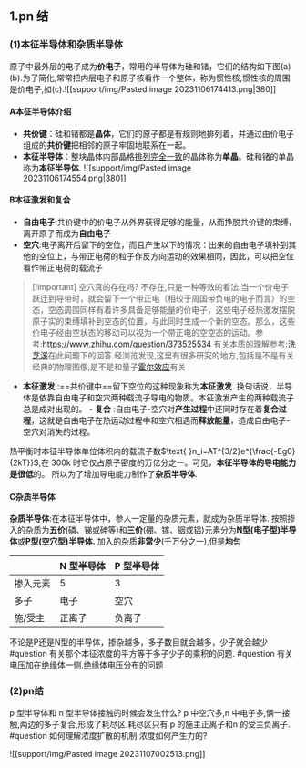 ## 1.pn 结
### (1)本征半导体和杂质半导体
原子中最外层的电子成为**价电子**，常用的半导体为硅和锗，它们的结构如下图(a)(b).为了简化,常常把内层电子和原子核看作一个整体，称为惯性核,惯性核的周围是价电子,如(c).![[support/img/Pasted image 20231106174413.png|380]]
#### A本征半导体介绍
- **共价键**：硅和锗都是**晶体**，它们的原子都是有规则地排列着，并通过由价电子组成的**共价键**把相邻的原子牢固地联系在一起。
- **本征半导体**：整块晶体内部晶格<u>排列完全一致</u>的晶体称为**单晶**。硅和锗的单晶称为**本征半导体**.
![[support/img/Pasted image 20231106174554.png|380]]
#### B本征激发和复合

- **自由电子**:共价键中的价电子从外界获得足够的能量，从而挣脱共价键的束缚，离开原子而成为**自由电子**
- **空穴**:电子离开后留下的空位，而且产生以下的情况：出来的自由电子填补到其他的空位上，与带正电荷的粒子作反方向运动的效果相同，因此，可以把空位看作带正电荷的载流子
> [!important] 空穴真的存在吗?
> 不存在,只是一种等效的看法:当一个价电子跃迁到导带时，就会留下一个带正电（相较于周国带负电的电子而言）的空态，空态周围同样有着许多具备足够能量的价电子，这些电子经热激发摆脱原子实的束缚填补到空态的位置，与此同时生成一个新的空态。那么，这些价电子经由空状态的移动可以视为一个带正电的空空态的运动。参考:https://www.zhihu.com/question/373525534 有关本质的理解参考:[洗芝溪](https://www.zhihu.com/people/yao326yao)在此问题下的回答.经浏览发现,这里有很多研究的地方,包括是不是有关经典的物理图像,是不是和量子[霍尔效应](https://www.zhihu.com/question/401069620)有关
- **本征激发** :==共价键中==留下空位的这种现象称为**本征激发**.
换句话说，半导体是依靠自由电子和空穴两种载流子导电的物质。本征激发产生的两种载流子总是成对出现的。
- **复合** :自由电子-空穴对**产生过程**中还同时存在着**复合过程**，这就是自由电子在热运动过程中和空穴相遇而**释放能量**，造成自由电子-空穴对消失的过程。

热平衡时本征半导体单位体积内的载流子数$\text{ }n_i=AT^{3/2}e^{\frac{-Eg0}{2kT}}$,在 300k 时它仅占原子密度的万亿分之一。可见，**本征半导体的导电能力是很低**的。 所以为了增加导电能力制作了**杂质半导体**.
#### C杂质半导体

**杂质半导体**:在本征半导体中，参人一定量的杂质元素，就成为杂质半导体. 按照掺入的杂质为**五价**(磷、锑或砷等)和**三价**(硼、镓、铟或铝)元素分为**N型(电子型)半导体**或**P型(空穴型)半导体.** 加入的杂质**非常少**(千万分之一),但是**均匀**

|          | N 型半导体 | P 型半导体 |
| -------- | ---------- | ---------- |
| 掺入元素 | 5          | 3          |
| 多子     | 电子       | 空穴       |
| 施/受主         |   正离子         |     负离子       |

不论是P还是N型的半导体，掺杂越多，多子数目就会越多，少子就会越少 #question 有关那个本征浓度的平方等于多子少子的乘积的问题.
#question 有关电压加在绝缘体一侧,绝缘体电压分布的问题

### (2)pn结
p 型半导体和 n 型半导体接触的时候会发生什么?
p 中空穴多,n 中电子多,俩一接触,两边的多子复合,形成了耗尽区.耗尽区只有 p 的施主正离子和n 的受主负离子.
#question 如何理解浓度扩散的机制,浓度如何产生力的?

![[support/img/Pasted image 20231107002513.png]]